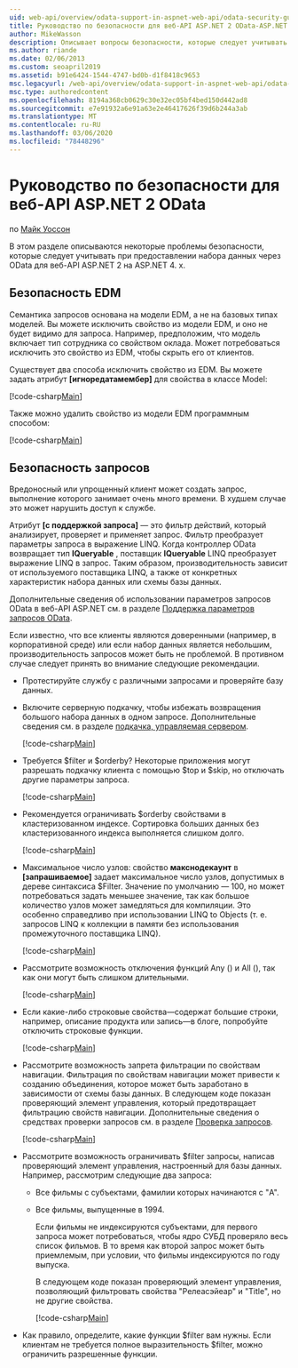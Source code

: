 ```yaml
---
uid: web-api/overview/odata-support-in-aspnet-web-api/odata-security-guidance
title: Руководство по безопасности для веб-API ASP.NET 2 OData-ASP.NET 4. x
author: MikeWasson
description: Описывает вопросы безопасности, которые следует учитывать при предоставлении набора данных через OData для веб-API ASP.NET 2 на ASP.NET 4. x.
ms.author: riande
ms.date: 02/06/2013
ms.custom: seoapril2019
ms.assetid: b91e6424-1544-4747-bd0b-d1f8418c9653
msc.legacyurl: /web-api/overview/odata-support-in-aspnet-web-api/odata-security-guidance
msc.type: authoredcontent
ms.openlocfilehash: 8194a368cb0629c30e32ec05bf4bed150d442ad8
ms.sourcegitcommit: e7e91932a6e91a63e2e46417626f39d6b244a3ab
ms.translationtype: MT
ms.contentlocale: ru-RU
ms.lasthandoff: 03/06/2020
ms.locfileid: "78448296"
---
```

# <a name="security-guidance-for-aspnet-web-api-2-odata"></a>Руководство по безопасности для веб-API ASP.NET 2 OData

по [Майк Уоссон](https://github.com/MikeWasson)

В этом разделе описываются некоторые проблемы безопасности, которые следует учитывать при предоставлении набора данных через OData для веб-API ASP.NET 2 на ASP.NET 4. x.

## <a name="edm-security"></a>Безопасность EDM

Семантика запросов основана на модели EDM, а не на базовых типах моделей. Вы можете исключить свойство из модели EDM, и оно не будет видимо для запроса. Например, предположим, что модель включает тип сотрудника со свойством оклада. Может потребоваться исключить это свойство из EDM, чтобы скрыть его от клиентов.

Существует два способа исключить свойство из EDM. Вы можете задать атрибут **[игноредатамембер]** для свойства в классе Model:

[!code-csharp[Main](odata-security-guidance/samples/sample1.cs)]

Также можно удалить свойство из модели EDM программным способом:

[!code-csharp[Main](odata-security-guidance/samples/sample2.cs)]

## <a name="query-security"></a>Безопасность запросов

Вредоносный или упрощенный клиент может создать запрос, выполнение которого занимает очень много времени. В худшем случае это может нарушить доступ к службе.

Атрибут **[с поддержкой запроса]** — это фильтр действий, который анализирует, проверяет и применяет запрос. Фильтр преобразует параметры запроса в выражение LINQ. Когда контроллер OData возвращает тип **IQueryable** , поставщик **IQueryable** LINQ преобразует выражение LINQ в запрос. Таким образом, производительность зависит от используемого поставщика LINQ, а также от конкретных характеристик набора данных или схемы базы данных.

Дополнительные сведения об использовании параметров запросов OData в веб-API ASP.NET см. в разделе [Поддержка параметров запросов OData](supporting-odata-query-options.md).

Если известно, что все клиенты являются доверенными (например, в корпоративной среде) или если набор данных является небольшим, производительность запросов может быть не проблемой. В противном случае следует принять во внимание следующие рекомендации.

- Протестируйте службу с различными запросами и проверяйте базу данных.
- Включите серверную подкачку, чтобы избежать возвращения большого набора данных в одном запросе. Дополнительные сведения см. в разделе [подкачка, управляемая сервером](supporting-odata-query-options.md#server-paging). 

    [!code-csharp[Main](odata-security-guidance/samples/sample3.cs)]
- Требуется $filter и $orderby? Некоторые приложения могут разрешать подкачку клиента с помощью $top и $skip, но отключать другие параметры запроса. 

    [!code-csharp[Main](odata-security-guidance/samples/sample4.cs)]
- Рекомендуется ограничивать $orderby свойствами в кластеризованном индексе. Сортировка больших данных без кластеризованного индекса выполняется слишком долго. 

    [!code-csharp[Main](odata-security-guidance/samples/sample5.cs)]
- Максимальное число узлов: свойство **макснодекаунт** в **[запрашиваемое]** задает максимальное число узлов, допустимых в дереве синтаксиса $Filter. Значение по умолчанию — 100, но может потребоваться задать меньшее значение, так как большое количество узлов может замедляться для компиляции. Это особенно справедливо при использовании LINQ to Objects (т. е. запросов LINQ к коллекции в памяти без использования промежуточного поставщика LINQ). 

    [!code-csharp[Main](odata-security-guidance/samples/sample6.cs)]
- Рассмотрите возможность отключения функций Any () и All (), так как они могут быть слишком длительными. 

    [!code-csharp[Main](odata-security-guidance/samples/sample7.cs)]
- Если какие-либо строковые свойства&#8212;содержат большие строки, например, описание продукта или запись&#8212;в блоге, попробуйте отключить строковые функции. 

    [!code-csharp[Main](odata-security-guidance/samples/sample8.cs)]
- Рассмотрите возможность запрета фильтрации по свойствам навигации. Фильтрация по свойствам навигации может привести к созданию объединения, которое может быть заработано в зависимости от схемы базы данных. В следующем коде показан проверяющий элемент управления, который предотвращает фильтрацию свойств навигации. Дополнительные сведения о средствах проверки запросов см. в разделе [Проверка запросов](supporting-odata-query-options.md#query-validation). 

    [!code-csharp[Main](odata-security-guidance/samples/sample9.cs)]
- Рассмотрите возможность ограничивать $filter запросы, написав проверяющий элемент управления, настроенный для базы данных. Например, рассмотрим следующие два запроса: 

  - Все фильмы с субъектами, фамилии которых начинаются с "A".
  - Все фильмы, выпущенные в 1994.

    Если фильмы не индексируются субъектами, для первого запроса может потребоваться, чтобы ядро СУБД проверяло весь список фильмов. В то время как второй запрос может быть приемлемым, при условии, что фильмы индексируются по году выпуска.

    В следующем коде показан проверяющий элемент управления, позволяющий фильтровать свойства "Релеасэйеар" и "Title", но не другие свойства.

    [!code-csharp[Main](odata-security-guidance/samples/sample10.cs)]
- Как правило, определите, какие функции $filter вам нужны. Если клиентам не требуется полное выразительность $filter, можно ограничить разрешенные функции.
